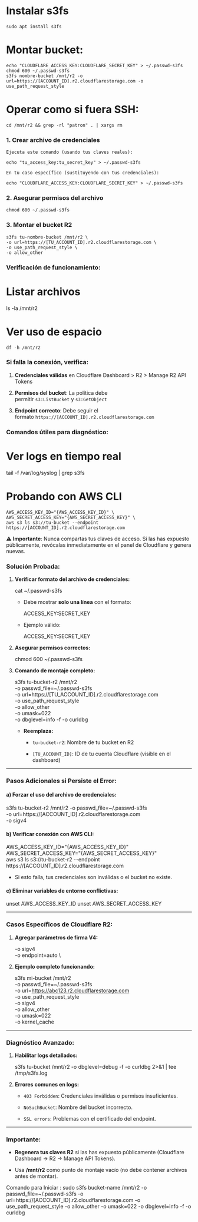 

# Instalar s3fs
	sudo apt install s3fs

# Montar bucket:
	echo "CLOUDFLARE_ACCESS_KEY:CLOUDFLARE_SECRET_KEY" > ~/.passwd-s3fs
	chmod 600 ~/.passwd-s3fs
	s3fs nombre-bucket /mnt/r2 -o url=https://[ACCOUNT_ID].r2.cloudflarestorage.com -o use_path_request_style

# Operar como si fuera SSH:
	cd /mnt/r2 && grep -rl "patron" . | xargs rm




### 1. Crear archivo de credenciales

	Ejecuta este comando (usando tus claves reales):
	
	echo "tu_access_key:tu_secret_key" > ~/.passwd-s3fs
	
	En tu caso específico (sustituyendo con tus credenciales):
	
	echo "CLOUDFLARE_ACCESS_KEY:CLOUDFLARE_SECRET_KEY" > ~/.passwd-s3fs

### 2. Asegurar permisos del archivo
	
	chmod 600 ~/.passwd-s3fs
	
### 3. Montar el bucket R2
	
	s3fs tu-nombre-bucket /mnt/r2 \
	-o url=https://[TU_ACCOUNT_ID].r2.cloudflarestorage.com \
	-o use_path_request_style \
	-o allow_other

### Verificación de funcionamiento:


# Listar archivos
ls -la /mnt/r2

# Ver uso de espacio
	df -h /mnt/r2

### Si falla la conexión, verifica:

1. **Credenciales válidas** en Cloudflare Dashboard > R2 > Manage R2 API Tokens
    
2. **Permisos del bucket**: La política debe permitir `s3:ListBucket` y `s3:GetObject`
    
3. **Endpoint correcto**: Debe seguir el formato `https://[ACCOUNT_ID].r2.cloudflarestorage.com`
    

### Comandos útiles para diagnóstico:


# Ver logs en tiempo real
tail -f /var/log/syslog | grep s3fs

# Probando con AWS CLI
	AWS_ACCESS_KEY_ID="{AWS_ACCESS_KEY_ID}" \
	AWS_SECRET_ACCESS_KEY="{AWS_SECRET_ACCESS_KEY}" \
	aws s3 ls s3://tu-bucket --endpoint https://[ACCOUNT_ID].r2.cloudflarestorage.com

⚠️ **Importante**: Nunca compartas tus claves de acceso. Si las has expuesto públicamente, revócalas inmediatamente en el panel de Cloudflare y genera nuevas.

### **Solución Probada:**

1. **Verificar formato del archivo de credenciales:**
    
    
    cat ~/.passwd-s3fs
    
    - Debe mostrar **solo una línea** con el formato:
      
        
        ACCESS_KEY:SECRET_KEY
        
    - Ejemplo válido:
        
        ACCESS_KEY:SECRET_KEY
        
2. **Asegurar permisos correctos:**
  
    
    chmod 600 ~/.passwd-s3fs
    
3. **Comando de montaje completo:**
    
    
    s3fs tu-bucket-r2 /mnt/r2 \
    -o passwd_file=~/.passwd-s3fs \
    -o url=https://[TU_ACCOUNT_ID].r2.cloudflarestorage.com \
    -o use_path_request_style \
    -o allow_other \
    -o umask=022 \
    -o dbglevel=info -f -o curldbg
    
    - **Reemplaza:**
        
        - `tu-bucket-r2`: Nombre de tu bucket en R2
            
        - `[TU_ACCOUNT_ID]`: ID de tu cuenta Cloudflare (visible en el dashboard)
            

---

### **Pasos Adicionales si Persiste el Error:**

#### a) **Forzar el uso del archivo de credenciales:**


s3fs tu-bucket-r2 /mnt/r2 -o passwd_file=~/.passwd-s3fs \
-o url=https://[ACCOUNT_ID].r2.cloudflarestorage.com \
-o sigv4

#### b) **Verificar conexión con AWS CLI:**

AWS_ACCESS_KEY_ID="{AWS_ACCESS_KEY_ID}" \
AWS_SECRET_ACCESS_KEY="{AWS_SECRET_ACCESS_KEY}" \
aws s3 ls s3://tu-bucket-r2 --endpoint https://[ACCOUNT_ID].r2.cloudflarestorage.com

- Si esto falla, tus credenciales son inválidas o el bucket no existe.
    

#### c) **Eliminar variables de entorno conflictivas:**


unset AWS_ACCESS_KEY_ID
unset AWS_SECRET_ACCESS_KEY

---

### **Casos Específicos de Cloudflare R2:**

1. **Agregar parámetros de firma V4:**
    
    
    -o sigv4 \
    -o endpoint=auto \
    
2. **Ejemplo completo funcionando:**
    
    
    s3fs mi-bucket /mnt/r2 \
    -o passwd_file=~/.passwd-s3fs \
    -o url=https://abc123.r2.cloudflarestorage.com \
    -o use_path_request_style \
    -o sigv4 \
    -o allow_other \
    -o umask=022 \
    -o kernel_cache
    

---

### **Diagnóstico Avanzado:**

1. **Habilitar logs detallados:**
    
    
    s3fs tu-bucket /mnt/r2 -o dbglevel=debug -f -o curldbg 2>&1 | tee /tmp/s3fs.log
    
2. **Errores comunes en logs:**
    
    - `403 Forbidden`: Credenciales inválidas o permisos insuficientes.
        
    - `NoSuchBucket`: Nombre del bucket incorrecto.
        
    - `SSL errors`: Problemas con el certificado del endpoint.
        

---

### **Importante:**

- **Regenera tus claves R2** si las has expuesto públicamente (Cloudflare Dashboard → R2 → Manage API Tokens).
    
- Usa **/mnt/r2** como punto de montaje vacío (no debe contener archivos antes de montar).



Comando para Iniciar : sudo s3fs bucket-name /mnt/r2 -o passwd_file=~/.passwd-s3fs -o url=https://[ACCOUNT_ID].r2.cloudflarestorage.com -o use_path_request_style -o allow_other -o umask=022 -o dbglevel=info -f -o curldbg
